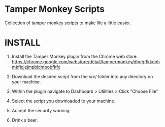Tamper Monkey Scripts
==

Collection of tamper monkey scripts to make life a little easier.

INSTALL
==

1. Install the Tamper Monkey plugin from the Chrome web store:
  https://chrome.google.com/webstore/detail/tampermonkey/dhdgffkkebhmkfjojejmpbldmpobfkfo

2. Download the desired script from the src/ folder into any directory on your machine.

3. Within the plugin navigate to Dashboard > Utilities > Click "Choose File"

4. Select the script you downloaded to your machine.

5. Accept the security warning.

6. Drink a beer.
